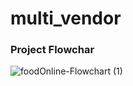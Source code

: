 # multi_vendor

### Project Flowchar

![foodOnline-Flowchart (1)](https://github.com/TaushifReza/multi_vendor/assets/112973122/026ddb6c-c065-4ea3-afc3-7cfb414fb221)
